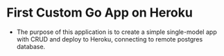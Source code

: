 # First Custom Go App on Heroku
- The purpose of this application is to create a simple single-model app with CRUD and deploy to Heroku, connecting to remote postgres database.
